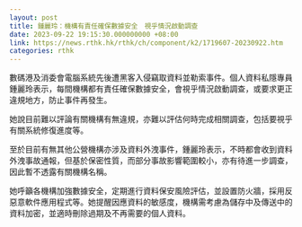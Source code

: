 ```yaml
---
layout: post
title: 鍾麗玲：機構有責任確保數據安全　視乎情況啟動調查
date: 2023-09-22 19:15:30.000000000 +08:00
link: https://news.rthk.hk/rthk/ch/component/k2/1719607-20230922.htm
categories: rthk
---
```


數碼港及消委會電腦系統先後遭黑客入侵竊取資料並勒索事件。個人資料私隱專員鍾麗玲表示，每間機構都有責任確保數據安全，會視乎情況啟動調查，或要求更正違規地方，防止事件再發生。

她說目前難以評論有關機構有無違規，亦難以評估何時完成相關調查，包括要視乎有關系統修復進度等。

至於目前有無其他公營機構亦涉及資料外洩事件，鍾麗玲表示，不時都會收到資料外洩事故通報，但基於保密性質，而部分事故影響範圍較小，亦有待進一步調查，因此暫不透露有關機構名稱。

她呼籲各機構加強數據安全，定期進行資料保安風險評估，並設置防火牆，採用反惡意軟件應用程式等。她提醒因應資料的敏感度，機構需考慮為儲存中及傳送中的資料加密，並適時刪除過期及不再需要的個人資料。
